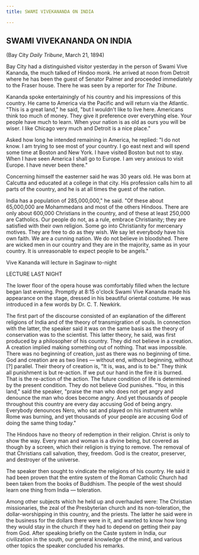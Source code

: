 ```yaml
---
title: SWAMI VIVEKANANDA ON INDIA

---
```





  

## SWAMI VIVEKANANDA ON INDIA

(Bay City *Daily Tribune*, March 21, 1894)

Bay City had a distinguished visitor yesterday in the person of Swami
Vive Kananda, the much talked of Hindoo monk. He arrived at noon from
Detroit where he has been the guest of Senator Palmer and proceeded
immediately to the Fraser house. There he was seen by a reporter for
*The Tribune*.

Kananda spoke entertainingly of his country and his impressions of this
country. He came to America via the Pacific and will return via the
Atlantic. "This is a great land," he said, "but I wouldn't like to live
here. Americans think too much of money. They give it preference over
everything else. Your people have much to learn. When your nation is as
old as ours you will be wiser. I like Chicago very much and Detroit is a
nice place."

Asked how long he intended remaining in America, he replied: "I do not
know. I am trying to see most of your country. I go east next and will
spend some time at Boston and New York. I have visited Boston but not to
stay. When I have seen America I shall go to Europe. I am very anxious
to visit Europe. I have never been there."

Concerning himself the easterner said he was 30 years old. He was born
at Calcutta and educated at a college in that city. His profession calls
him to all parts of the country, and he is at all times the guest of the
nation.

India has a population of 285,000,000," he said. "Of these about
65,000,000 are Mohammedans and most of the others Hindoos. There are
only about 600,000 Christians in the country, and of these at least
250,000 are Catholics. Our people do not, as a rule, embrace
Christianity; they are satisfied with their own religion. Some go into
Christianity for mercenary motives. They are free to do as they wish. We
say let everybody have his own faith. We are a cunning nation. We do not
believe in bloodshed. There are wicked men in our country and they are
in the majority, same as in your country. It is unreasonable to expect
people to be angels."

Vive Kananda will lecture in Saginaw to-night

LECTURE LAST NIGHT

The lower floor of the opera house was comfortably filled when the
lecture began last evening. Promptly at 8:15 o'clock Swami Vive Kananda
made his appearance on the stage, dressed in his beautiful oriental
costume. He was introduced in a few words by Dr. C. T. Newkirk.

The first part of the discourse consisted of an explanation of the
different religions of India and of the theory of transmigration of
souls. In connection with the latter, the speaker said it was on the
same basis as the theory of conservation was to the scientist. This
latter theory, he said, was first produced by a philosopher of his
country. They did not believe in a creation. A creation implied making
something out of nothing. That was impossible. There was no beginning of
creation, just as there was no beginning of time. God and creation are
as two lines — without end, without beginning, without \[?\] parallel.
Their theory of creation is, "It is, was, and is to be." They think all
punishment is but re-action. If we put our hand in the fire it is
burned. That is the re-action of the action. The future condition of
life is determined by the present condition. They do not believe God
punishes. "You, in this land," said the speaker, "praise the man who
does not get angry and denounce the man who does become angry. And yet
thousands of people throughout this country are every day accusing God
of being angry. Everybody denounces Nero, who sat and played on his
instrument while Rome was burning, and yet thousands of your people are
accusing God of doing the same thing today."

The Hindoos have no theory of redemption in their religion. Christ is
only to show the way. Every man and woman is a divine being, but covered
as though by a screen, which their religion is trying to remove. The
removal of that Christians call salvation, they, freedom. God is the
creator, preserver, and destroyer of the universe.

The speaker then sought to vindicate the religions of his country. He
said it had been proven that the entire system of the Roman Catholic
Church had been taken from the books of Buddhism. The people of the west
should learn one thing from India — toleration.

Among other subjects which he held up and overhauled were: The Christian
missionaries, the zeal of the Presbyterian church and its
non-toleration, the dollar-worshipping in this country, and the priests.
The latter he said were in the business for the dollars there were in
it, and wanted to know how long they would stay in the church if they
had to depend on getting their pay from God. After speaking briefly on
the Caste system in India, our civilization in the south, our general
knowledge of the mind, and various other topics the speaker concluded
his remarks.


